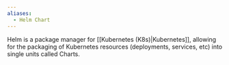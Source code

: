 ```yaml
---
aliases:
  - Helm Chart
---
```

Helm is a package manager for [[Kubernetes (K8s)|Kubernetes]], allowing for the packaging of Kubernetes resources (deployments, services, etc) into single units called Charts. 